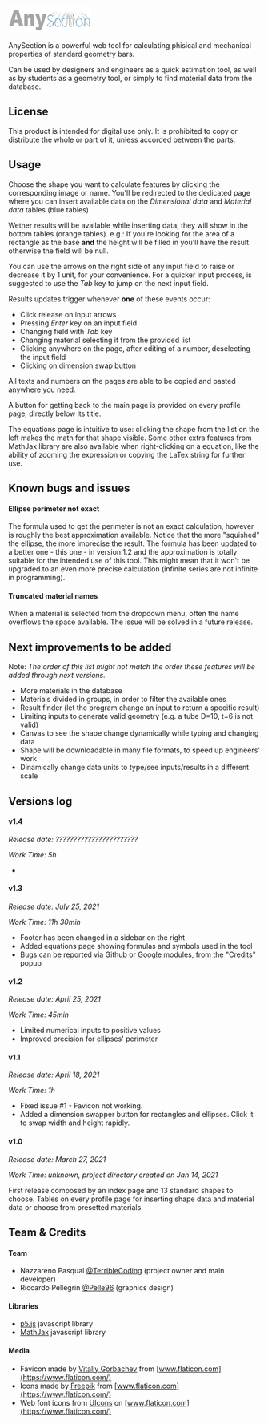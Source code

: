 <img src="assets/ico/tool-logo.png" height="52pt">

AnySection is a powerful web tool for calculating phisical and mechanical properties of standard geometry bars.

Can be used by designers and engineers as a quick estimation tool, as well as by students as a geometry tool, or simply to find material data from the database.

## License

This product is intended for digital use only. It is prohibited to copy or distribute the whole or part of it, unless accorded between the parts.

## Usage

Choose the shape you want to calculate features by clicking the corresponding image or name.
You'll be redirected to the dedicated page where you can insert available data on the *_Dimensional data_* and *_Material data_* tables (blue tables).

Wether results will be available while inserting data, they will show in the bottom tables (orange tables).
e.g.: If you're looking for the area of a rectangle as the base **and** the height will be filled in you'll have the result otherwise the field will be null.

You can use the arrows on the right side of any input field to raise or decrease it by 1 unit, for your convenience.
For a quicker input process, is suggested to use the _Tab_ key to jump on the next input field.

Results updates trigger whenever **one** of these events occur:

- Click release on input arrows
- Pressing _Enter_ key on an input field
- Changing field with _Tab_ key
- Changing material selecting it from the provided list
- Clicking anywhere on the page, after editing of a number, deselecting the input field
- Clicking on dimension swap button

All texts and numbers on the pages are able to be copied and pasted anywhere you need.

A button for getting back to the main page is provided on every profile page, directly below its title.

The equations page is intuitive to use: clicking the shape from the list on the left makes the math for that shape visible.
Some other extra features from MathJax library are also available when right-clicking on a equation, like the ability of zooming the expression or copying the LaTex string for further use.

## Known bugs and issues

#### Ellipse perimeter not exact

The formula used to get the perimeter is not an exact calculation, however is roughly the best approximation available.
Notice that the more "squished" the ellipse, the more imprecise the result.
The formula has been updated to a better one - this one - in version 1.2 and the approximation is totally suitable for the intended use of this tool.
This might mean that it won't be upgraded to an even more precise calculation (infinite series are not infinite in programming).

#### Truncated material names

When a material is selected from the dropdown menu, often the name overflows the space available.
The issue will be solved in a future release.

## Next improvements to be added

Note: _The order of this list might not match the order these features will be added through next versions._
- More materials in the database
- Materials divided in groups, in order to filter the available ones
- Result finder (let the program change an input to return a specific result)
- Limiting inputs to generate valid geometry (e.g. a tube D=10, t=6 is not valid)
- Canvas to see the shape change dynamically while typing and changing data
- Shape will be downloadable in many file formats, to speed up engineers' work
- Dinamically change data units to type/see inputs/results in a different scale

## Versions log

#### v1.4

_Release date: ???????????????????????_

_Work Time: 5h_

- 

#### v1.3

_Release date: July 25, 2021_

_Work Time: 11h 30min_

- Footer has been changed in a sidebar on the right
- Added equations page showing formulas and symbols used in the tool
- Bugs can be reported via Github or Google modules, from the "Credits" popup

#### v1.2

_Release date: April 25, 2021_

_Work Time: 45min_

- Limited numerical inputs to positive values
- Improved precision for ellipses' perimeter

#### v1.1

_Release date: April 18, 2021_

_Work Time: 1h_

- Fixed issue #1 - Favicon not working.
- Added a dimension swapper button for rectangles and ellipses. Click it to swap width and height rapidly.

#### v1.0

_Release date: March 27, 2021_

_Work Time: unknown, project directory created on Jan 14, 2021_

First release composed by an index page and 13 standard shapes to choose. Tables on every profile page for inserting shape data and material data or choose from presetted materials.

## Team & Credits

#### Team
- Nazzareno Pasqual [@TerribleCoding](https://github.com/TerribleCoding) (project owner and main developer)
- Riccardo Pellegrin [@Pelle96](https://github.com/Pelle96) (graphics design)

#### Libraries
- [p5.js](https://p5js.org/) javascript library
- [MathJax](https://www.mathjax.org/) javascript library

#### Media
- Favicon made by [Vitaliy Gorbachev](https://www.flaticon.com/authors/vitaly-gorbachev) from [www.flaticon.com](https://www.flaticon.com/)
- Icons made by [Freepik](https://www.freepik.com) from [www.flaticon.com](https://www.flaticon.com/)
- Web font icons from [UIcons](https://www.flaticon.com/uicons) on [www.flaticon.com](https://www.flaticon.com/)
